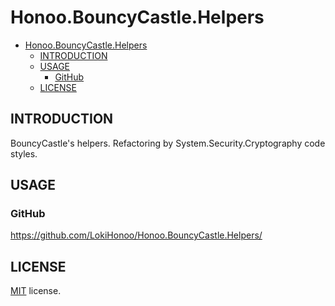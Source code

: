 # Honoo.BouncyCastle.Helpers

<!-- @import "[TOC]" {cmd="toc" depthFrom=1 depthTo=6 orderedList=false} -->

<!-- code_chunk_output -->

- [Honoo.BouncyCastle.Helpers](#honoobouncycastlehelpers)
  - [INTRODUCTION](#introduction)
  - [USAGE](#usage)
    - [GitHub](#github)
  - [LICENSE](#license)

<!-- /code_chunk_output -->

## INTRODUCTION

BouncyCastle's helpers. Refactoring by System.Security.Cryptography code styles.

## USAGE

### GitHub

<https://github.com/LokiHonoo/Honoo.BouncyCastle.Helpers/>

## LICENSE

[MIT](LICENSE) license.

